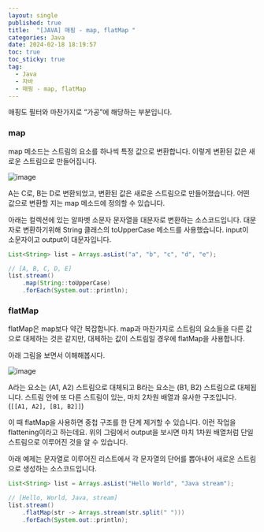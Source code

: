 ```yaml
---
layout: single
published: true
title:  "[JAVA] 매핑 - map, flatMap "
categories: Java
date: 2024-02-18 18:19:57
toc: true
toc_sticky: true
tag:   
  - Java
  - 자바
  - 매핑 - map, flatMap 
---
```


매핑도 필터와 마찬가지로 “가공”에 해당하는 부분입니다.

### map

map 메소드는 스트림의 요소를 하나씩 특정 값으로 변환합니다. 이렇게 변환된 값은 새로운 스트림으로 만들어집니다.

![image](https://github.com/BaxDailyGit/BaxDailyGit/assets/99312529/cb7d18c7-70ec-451a-95d8-baed3bdcb27e)


A는 C로, B는 D로 변환되었고, 변환된 값은 새로운 스트림으로 만들어졌습니다. 어떤 값으로 변환할 지는 map 메소드에 정의할 수 있습니다.

아래는 컬렉션에 있는 알파벳 소문자 문자열을 대문자로 변환하는 소스코드입니다. 대문자로 변환하기위해 String 클래스의 toUpperCase 메소드를 사용했습니다. input이 소문자이고 output이 대문자입니다.

```java
List<String> list = Arrays.asList("a", "b", "c", "d", "e");

// [A, B, C, D, E]
list.stream()
	.map(String::toUpperCase)
	.forEach(System.out::println);
```

### flatMap

flatMap은 map보다 약간 복잡합니다. map과 마찬가지로 스트림의 요소들을 다른 값으로 대체하는 것은 같지만, 대체하는 값이 스트림일 경우에 flatMap을 사용합니다.

아래 그림을 보면서 이해해봅시다.

![image](https://github.com/BaxDailyGit/BaxDailyGit/assets/99312529/353197b2-9197-471b-b360-1073511369ff)


A라는 요소는 (A1, A2) 스트림으로 대체되고 B라는 요소는 (B1, B2) 스트림으로 대체됩니다. 스트림 안에 또 다른 스트림이 있는, 마치 2차원 배열과 유사한 구조입니다. (`[[A1, A2], [B1, B2]]`)

이 때 flatMap을 사용하면 중첩 구조를 한 단계 제거할 수 있습니다. 이런 작업을 flattening이라고 하는데요. 위의 그림에서 output을 보시면 마치 1차원 배열처럼 단일 스트림으로 이루어진 것을 알 수 있습니다.

아래 예제는 문자열로 이루어진 리스트에서 각 문자열의 단어를 뽑아내어 새로운 스트림으로 생성하는 소스코드입니다.

```java
List<String> list = Arrays.asList("Hello World", "Java stream");

// [Hello, World, Java, stream]
list.stream()
	.flatMap(str -> Arrays.stream(str.split(" ")))
	.forEach(System.out::println);
```